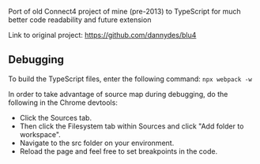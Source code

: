 Port of old Connect4 project of mine (pre-2013) to TypeScript for much better code readability and future extension

Link to original project: https://github.com/dannydes/blu4

## Debugging
To build the TypeScript files, enter the following command:
` npx webpack -w `

In order to take advantage of source map during debugging, do the following in the Chrome devtools:
- Click the Sources tab.
- Then click the Filesystem tab within Sources and click "Add folder to workspace".
- Navigate to the src folder on your environment.
- Reload the page and feel free to set breakpoints in the code.